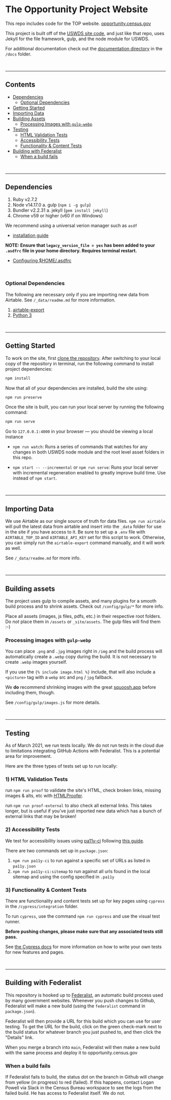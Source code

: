 # The Opportunity Project Website

This repo includes code for the TOP website. [opportunity.census.gov](https://opportunity.census.gov)

This project is built off of the [USWDS site code](https://github.com/uswds/uswds-site), and just like that repo, uses Jekyll for the file framework, gulp, and the node module for USWDS.

For additional documentation check out the [documentation directory](/docs/README.md) in the `/docs` folder.

<br/>

---

## Contents

- [Dependencies](#dependencies)
   - [Optional Dependencies](#optional-dependencies)
- [Getting Started](#getting-started)
- [Importing Data](#importing-data)
- [Building Assets](#building-assets)
   - [Processing Images with `gulp-webp`](#processing-images-with-gulp-webp)
- [Testing](#testing)
   - [HTML Validation Tests](#1-html-validation-tests)
   - [Accessibility Tests](#2-accessibility-tests)
   - [Functionality & Content Tests](#3-functionality--content-tests)
- [Building with Federalist](#building-with-federalist)
   - [When a build fails](#when-a-build-fails)

<br/>

---


## Dependencies

1. Ruby v2.7.2
2. Node v14.17.0
   a. gulp (`npm i -g gulp`)
3. Bundler v2.2.31
   a. jekyll (`gem install jekyll`)
4. Chrome v59 or higher (v60 if on Windows)

We recommend using a universal verion manager such as `asdf` 
- [installation guide](https://asdf-vm.com/guide/getting-started.html#_1-install-dependencies)

**NOTE: Ensure that `legacy_version_file = yes` has been added to your `.asdfrc` file in your home directory. Requires terminal restart.**
- [Configuring $HOME/.asdfrc](https://asdf-vm.com/manage/configuration.html#home-asdfrc)


<br/>

### Optional Dependencies 
The following are necessary only if you are importing new data from Airtable. See `/_data/readme.md` for more information.
1. [airtable-export](https://pypi.org/project/airtable-export/)
2. [Python 3](https://www.python.org/downloads/)


<br/>

---

## Getting Started

To work on the site, first [clone the repository](https://help.github.com/en/github/creating-cloning-and-archiving-repositories/cloning-a-repository). After switching to your local copy of the repository in terminal, run the following command to install project dependencies:

```sh
npm install
```

Now that all of your dependencies are installed, build the site using:

```sh
npm run preserve
```


Once the site is built, you can run your local server by running the following command:

```sh
npm run serve
```

Go to `127.0.0.1:4000` in your browser — you should be viewing a local instance

- `npm run watch`: Runs a series of commands that watches for any changes in both USWDS node module and the root level asset folders in this repo.

- `npm start -- --incremental` or `npm run serve`: Runs your local server with incremental regeneration enabled to greatly improve build time. Use instead of `npm start`.


<br/>

---

## Importing Data

We use Airtable as our single source of truth for data files. `npm run airtable` will pull the latest data from airtable and insert into the `_data` folder for use in the site if you have access to it.
Be sure to set up a `.env` file with `AIRTABLE_TOP_ID` and `AIRTABLE_API_KEY` set for this script to work. Otherwise, you can simply run the `airtable-export` command manually, and it will work as well.

See `/_data/readme.md` for more info.

<br/>

---

## Building assets

The project uses gulp to compile assets, and many plugins for a smooth build process and to shrink assets. Check out `/config/gulp/*` for more info.

Place all assets (images, js files, pdfs, etc.) in their respective root folders. Do *not* place them in `/assets` or `_site/assets`. The gulp files will find them :-)

### Processing images with `gulp-webp` 
You can place `.png` and `.jpg` images right in `/img` and the build process will automatically create a `.webp` copy during the build. It is not necessary to create `.webp` images yourself. 

If you use the `{% include image.html %}` include, that will also include a `<picture>` tag with a `webp` src and `png` / `jpg` fallback.

We **do** recommend shrinking images with the great [squoosh.app](https://squoosh.app/) before including them, though.

See `/config/gulp/images.js` for more details. 


<br/>

---

## Testing

As of March 2021, we run tests locally. We do not run tests in the cloud due to limitations integrating GitHub Actions with Federalist. This is a potential area for improvement.

Here are the three types of tests set up to run locally:

### 1) HTML Validation Tests

run `npm run proof` to validate the site's HTML, check broken links, missing images & alts, etc with [HTMLProofer](https://github.com/gjtorikian/html-proofer).

run `npm run proof-external` to also check all external links. This takes longer, but is useful if you've just imported new data which has a bunch of external links that may be broken!

### 2) Accessibility Tests

We test for accessibility issues using [pa11y-ci](https://github.com/pa11y/pa11y-ci) following [this guide](https://accessibility.civicactions.com/posts/automated-accessibility-testing-leveraging-github-actions-and-pa11y-ci-with-axe).

There are two commands set up in `package.json`:
1. `npm run pa11y-ci` to run against a specific set of URLs as listed in `pa11y.json`
2. `npm run pa11y-ci:sitemap` to run against all urls found in the local sitemap and using the config specified in `.pa11y`

### 3) Functionality & Content Tests

There are functionality and content tests set up for key pages using `cypress` in the `/cypress/integration` folder. 

To run `cypress`, use the command `npm run cypress` and use the visual test runner.

**Before pushing changes, please make sure that any associated tests still pass.**

See [the Cypress docs](https://docs.cypress.io/guides/overview/why-cypress) for more information on how to write your own tests for new features and pages.



<br/>


---

## Building with Federalist

This repository is hooked up to [Federalist](https://federalist.18f.gov/documentation/), an automatic build process used by many government websites.
Whenever you push changes to Github, Federalist will make a new build (using the `federalist` command in `package.json`). 

Federalist will then provide a URL for this build which you can use for user testing. To get the URL for the build, click on the green check-mark next to the build status for whatever branch you just pushed to, and then click the "Details" link.

When you merge a branch into `main`, Federalist will then make a new build with the same process and deploy it to opportunity.census.gov

### When a build fails

If Federalist fails to build, the status dot on the branch in Github will change from yellow (in progress) to red (failed). If this happens, contact Logan Powell via Slack in the Census Bureau workspace to see the logs from the failed build. He has access to Federalist itself. We do not.
